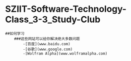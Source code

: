 # SZIIT-Software-Technology-Class_3-3_Study-Club
    ##如何学习
        ###这些网站可以给你解决绝大多数问题
            -[百度](www.baidu.com)
            -[谷歌](www.google.com)
            -[Wolfram Alpha](www.wolframalpha.com)